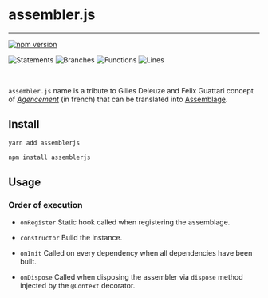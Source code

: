 # assembler.js

---

[![npm version](https://badge.fury.io/js/assemblerjs.svg)](https://badge.fury.io/js/assemblerjs)

![Statements](https://img.shields.io/badge/statements-84.3%25-yellow.svg?style=flat) ![Branches](https://img.shields.io/badge/branches-74.58%25-red.svg?style=flat) ![Functions](https://img.shields.io/badge/functions-81.48%25-yellow.svg?style=flat) ![Lines](https://img.shields.io/badge/lines-83.9%25-yellow.svg?style=flat)

<br />

`assembler.js` name is a tribute to Gilles Deleuze and Felix Guattari concept of [_Agencement_](<https://fr.wikipedia.org/wiki/Agencement_(philosophie)>) (in french) that can be translated into [Assemblage](<https://en.wikipedia.org/wiki/Assemblage_(philosophy)>).

## Install

```sh
yarn add assemblerjs
```

```sh
npm install assemblerjs
```

## Usage

### Order of execution

- `onRegister` Static hook called when registering the assemblage.
- `constructor` Build the instance.
- `onInit` Called on every dependency when all dependencies have been built.

- `onDispose` Called when disposing the assembler via `dispose` method injected by the `@Context` decorator.
